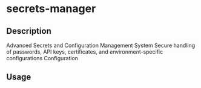 # secrets-manager

## Description
Advanced Secrets and Configuration Management System
Secure handling of passwords, API keys, certificates, and environment-specific configurations
Configuration

## Usage
